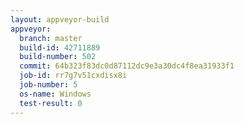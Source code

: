 ```yaml
---
layout: appveyor-build
appveyor:
  branch: master
  build-id: 42711889
  build-number: 502
  commit: 64b323f83dc0d87112dc9e3a30dc4f8ea31933f1
  job-id: rr7g7v51cxdisx8i
  job-number: 5
  os-name: Windows
  test-result: 0
---
```

